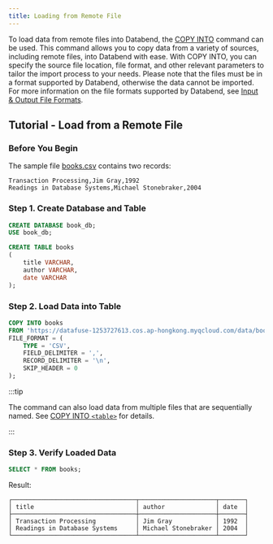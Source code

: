 ```yaml
---
title: Loading from Remote File
---
```


To load data from remote files into Databend, the [COPY INTO](/14-sql-commands/10-dml/dml-copy-into-table.md) command can be used. This command allows you to copy data from a variety of sources, including remote files, into Databend with ease. With COPY INTO, you can specify the source file location, file format, and other relevant parameters to tailor the import process to your needs. Please note that the files must be in a format supported by Databend, otherwise the data cannot be imported. For more information on the file formats supported by Databend, see [Input & Output File Formats](/13-sql-reference/50-file-format-options.md).

## Tutorial - Load from a Remote File

### Before You Begin

The sample file [books.csv](https://datafuse-1253727613.cos.ap-hongkong.myqcloud.com/data/books.csv) contains two records:

```text title='books.csv'
Transaction Processing,Jim Gray,1992
Readings in Database Systems,Michael Stonebraker,2004
```

### Step 1. Create Database and Table

```sql
CREATE DATABASE book_db;
USE book_db;

CREATE TABLE books
(
    title VARCHAR,
    author VARCHAR,
    date VARCHAR
);
```

### Step 2. Load Data into Table

```sql
COPY INTO books
FROM 'https://datafuse-1253727613.cos.ap-hongkong.myqcloud.com/data/books.csv'
FILE_FORMAT = (
    TYPE = 'CSV',
    FIELD_DELIMITER = ',',
    RECORD_DELIMITER = '\n',
    SKIP_HEADER = 0
);
```

:::tip

The command can also load data from multiple files that are sequentially named. See [COPY INTO `<table>`](/14-sql-commands/10-dml/dml-copy-into-table.md) for details.

:::

### Step 3. Verify Loaded Data

```sql
SELECT * FROM books;
```

Result:

```
┌──────────────────────────────────┬─────────────────────┬───────┐
│ title                            │ author              │ date  │
├──────────────────────────────────┼─────────────────────┼───────┤
│ Transaction Processing           │ Jim Gray            │ 1992  │
│ Readings in Database Systems     │ Michael Stonebraker │ 2004  │
└──────────────────────────────────┴─────────────────────┴───────┘
```